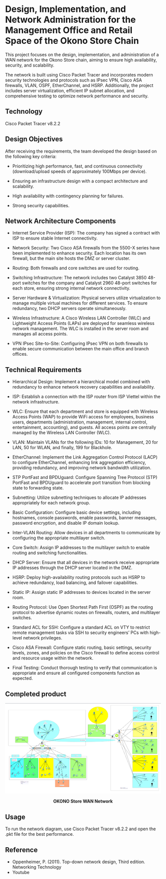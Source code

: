# Design, Implementation, and Network Administration for the Management Office and Retail Space of the Okono Store Chain

This project focuses on the design, implementation, and administration of a WAN network for the Okono Store chain, aiming to ensure high availability, security, and scalability.

The network is built using Cisco Packet Tracer and incorporates modern security technologies and protocols such as IPsec VPN, Cisco ASA firewalls, VLAN, OSPF, EtherChannel, and HSRP. Additionally, the project includes server virtualization, efficient IP subnet allocation, and comprehensive testing to optimize network performance and security.

## Technology

Cisco Packet Tracer v8.2.2

## Design Objectives

After receiving the requirements, the team developed the design based on the following key criteria:

- Prioritizing high performance, fast, and continuous connectivity (download/upload speeds of approximately 100Mbps per device).

- Ensuring an infrastructure design with a compact architecture and scalability.

- High availability with contingency planning for failures.

- Strong security capabilities.

## Network Architecture Components

- Internet Service Provider (ISP): The company has signed a contract with ISP to ensure stable Internet connectivity.

- Network Security: Two Cisco ASA firewalls from the 5500-X series have been implemented to enhance security. Each location has its own firewall, but the main site hosts the DMZ or server cluster.

- Routing: Both firewalls and core switches are used for routing.

- Switching Infrastructure: The network includes two Catalyst 3850 48-port switches for the company and Catalyst 2960 48-port switches for each store, ensuring strong internal network connectivity.

- Server Hardware & Virtualization: Physical servers utilize virtualization to manage multiple virtual machines for different services. To ensure redundancy, two DHCP servers operate simultaneously.

- Wireless Infrastructure: A Cisco Wireless LAN Controller (WLC) and Lightweight Access Points (LAPs) are deployed for seamless wireless network management. The WLC is installed in the server room and manages all access points.

- VPN IPsec Site-to-Site: Configuring IPsec VPN on both firewalls to enable secure communication between the main office and branch offices.

## Technical Requirements

- Hierarchical Design: Implement a hierarchical model combined with redundancy to enhance network recovery capabilities and availability.

- ISP: Establish a connection with the ISP router from ISP Viettel within the network infrastructure.

- WLC: Ensure that each department and store is equipped with Wireless Access Points (WAP) to provide WiFi access for employees, business users, departments (administration, management, internal control, entertainment, accounting), and guests. All access points are centrally managed by the Wireless LAN Controller (WLC).

- VLAN: Maintain VLANs for the following IDs: 10 for Management, 20 for LAN, 50 for WLAN, and finally, 199 for Blackhole.

- EtherChannel: Implement the Link Aggregation Control Protocol (LACP) to configure EtherChannel, enhancing link aggregation efficiency, providing redundancy, and improving network bandwidth utilization.

- STP PortFast and BPDUguard: Configure Spanning Tree Protocol (STP) PortFast and BPDUguard to accelerate port transition from blocking state to forwarding state.

- Subnetting: Utilize subnetting techniques to allocate IP addresses appropriately for each network group.

- Basic Configuration: Configure basic device settings, including hostnames, console passwords, enable passwords, banner messages, password encryption, and disable IP domain lookup.

- Inter-VLAN Routing: Allow devices in all departments to communicate by configuring the appropriate multilayer switch.

- Core Switch: Assign IP addresses to the multilayer switch to enable routing and switching functionalities.

- DHCP Server: Ensure that all devices in the network receive appropriate IP addresses through the DHCP server located in the DMZ.

- HSRP: Deploy high-availability routing protocols such as HSRP to achieve redundancy, load balancing, and failover capabilities.

- Static IP: Assign static IP addresses to devices located in the server room.

- Routing Protocol: Use Open Shortest Path First (OSPF) as the routing protocol to advertise dynamic routes on firewalls, routers, and multilayer switches.

- Standard ACL for SSH: Configure a standard ACL on VTY to restrict remote management tasks via SSH to security engineers’ PCs with high-level network privileges.

- Cisco ASA Firewall: Configure static routing, basic settings, security levels, zones, and policies on the Cisco firewall to define access control and resource usage within the network.

- Final Testing: Conduct thorough testing to verify that communication is appropriate and ensure all configured components function as expected.

## Completed product

![enterprise_WAN_network](enterprise_WAN_network.png)

<p align="center"><strong>OKONO Store WAN Network</strong></p>

## Usage

To run the network diagram, use Cisco Packet Tracer v8.2.2 and open the .pkt file for the best performance.

## Reference

- Oppenheimer, P. (2011). Top-down network design, Third edition. Networking Technology
- Youtube
